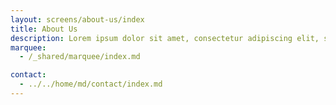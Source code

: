 ```yaml
---
layout: screens/about-us/index
title: About Us
description: Lorem ipsum dolor sit amet, consectetur adipiscing elit, sed do eiusmod tempor incididunt ut labore et dolore magna aliqua. Proin sed libero enim sed faucibus. Vestibulum morbi blandit cursus risus at ultrices mi tempus.
marquee:
  - /_shared/marquee/index.md

contact:
  - ../../home/md/contact/index.md
---
```

